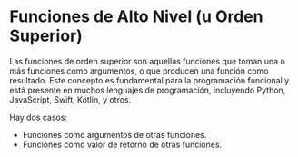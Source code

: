 # Funciones de Alto Nivel (u Orden Superior)


Las funciones de orden superior son aquellas funciones que toman una o más funciones como argumentos, o que producen una función como resultado. Este concepto es fundamental para la programación funcional y está presente en muchos lenguajes de programación, incluyendo Python, JavaScript, Swift, Kotlin, y otros.

Hay dos casos:

* Funciones como argumentos de otras funciones.
* Funciones como valor de retorno de otras funciones.
